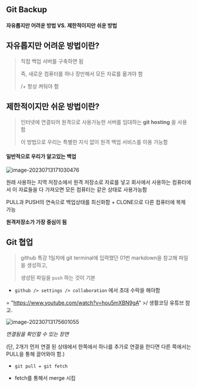 ## Git Backup

#### 자유롭지만 어려운 방법 VS. 제한적이지만 쉬운 방법



## 자유롭지만 어려운 방법이란?

> 직접 백업 서버를 구축하면 됨
>
> 즉, 새로운 컴퓨터를 하나 장만해서 모든 자료를 옮겨야 함
>
> /+ 항상 켜둬야 함



## 제한적이지만 쉬운 방법이란?

> 인터넷에 연결되어 원격으로 사용가능한 서버를 임대하는  __git hosting__ 을 사용함
>
> 이 방법으로 우리는 특별한 지식 없이 원격 백업 서비스를 이용 가능함



#### 일반적으로 우리가 알고있는 백업

![image-20230713171030476](https://github.com/BEAN0614/multi_cam_total/assets/91309266/8b922b87-e2da-40d8-97ff-9c22a319a65f)

원래 사용하는 지역 저장소에서 원격 저장소로 자료를 넣고 회사에서 사용하는 컴퓨터에서 이 자료들을 다 가져오면 모든 컴퓨터는 같은 상태로 사용가능함

PULL과 PUSH의 연속으로 백업상태를 최신화함 + CLONE으로 다른 컴퓨터에 복제 가능

__원격저장소가 가장 중심이 됨__





## Git 협업

> github 특강 1일차에 git terminal에 입력했던 01번 markdown을 참고해 파일을 생성하고,
>
> 생성된 파일을 `push` 하는 것이 기본

- `github /> settings /> collaboration` 에서 초대 수락을 해야함



= "https://www.youtube.com/watch?v=hou5mXBN9gA" >/ 생활코딩 유튜브 참고.

![image-20230713175601055](https://github.com/BEAN0614/multi_cam_total/assets/91309266/a231b6b7-0281-41bd-ba7c-160b42e98403)

*연결됨을 확인할 수 있는 장면*

(단, 2개가 먼저 연결 된 상태에서 한쪽에서 하나를 추가로 연결을 한다면 다른 쪽에서는  PULL을 통해 끌어와야 함.)

- `git pull = git fetch`

- fetch를 통해서 merge 시킴
